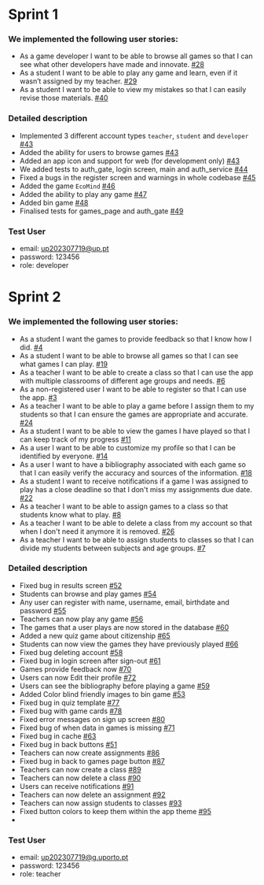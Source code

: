 # Sprint 1
### We implemented the following user stories:
- As a game developer I want to be able to browse all games so that I can see what other developers have made and innovate. [#28](https://github.com/LEIC-ES-2024-25/2LEIC13T3/issues/28)
- As a student I want to be able to play any game and learn, even if it wasn’t assigned by my teacher. [#29](https://github.com/LEIC-ES-2024-25/2LEIC13T3/issues/29)
- As a student I want to be able to view my mistakes so that I can easily revise those materials. [#40](https://github.com/LEIC-ES-2024-25/2LEIC13T3/issues/40)
  
### Detailed description
- Implemented 3 different account types ```teacher```, ```student``` and ```developer``` [#43](https://github.com/LEIC-ES-2024-25/2LEIC13T3/pull/43)
- Added the ability for users to browse games [#43](https://github.com/LEIC-ES-2024-25/2LEIC13T3/pull/43)
- Added an app icon and support for web (for development only) [#43](https://github.com/LEIC-ES-2024-25/2LEIC13T3/pull/43)
- We added tests to auth_gate, login screen, main and auth_service [#44](https://github.com/LEIC-ES-2024-25/2LEIC13T3/pull/44)  
- Fixed a bugs in the register screen and warnings in whole codebase [#45](https://github.com/LEIC-ES-2024-25/2LEIC13T3/pull/45) 
- Added the game ```EcoMind``` [#46](https://github.com/LEIC-ES-2024-25/2LEIC13T3/pull/46)  
- Added the ability to play any game [#47](https://github.com/LEIC-ES-2024-25/2LEIC13T3/pull/47)
- Added bin game [#48](https://github.com/LEIC-ES-2024-25/2LEIC13T3/pull/48)
- Finalised tests for games_page and auth_gate [#49](https://github.com/LEIC-ES-2024-25/2LEIC13T3/pull/49)

### Test User
- email: up202307719@up.pt
- password: 123456
- role: developer


# Sprint 2
### We implemented the following user stories:
- As a student I want the games to provide feedback so that I know how I did. [#4](https://github.com/LEIC-ES-2024-25/2LEIC13T3/issues/4)
- As a student I want to be able to browse all games so that I can see what games I can play. [#19](https://github.com/LEIC-ES-2024-25/2LEIC13T3/issues/19)
- As a teacher I want to be able to create a class so that I can use the app with multiple classrooms of different age groups and needs. [#6](https://github.com/LEIC-ES-2024-25/2LEIC13T3/issues/6)
- As a non-registered user I want to be able to register so that I can use the app. [#3](https://github.com/LEIC-ES-2024-25/2LEIC13T3/issues/3)
- As a teacher I want to be able to play a game before I assign them to my students so that I can ensure the games are appropriate and accurate. [#24](https://github.com/LEIC-ES-2024-25/2LEIC13T3/issues/24)
- As a student I want to be able to view the games I have played so that I can keep track of my progress [#11](https://github.com/LEIC-ES-2024-25/2LEIC13T3/issues/11)
- As a user I want to be able to customize my profile so that I can be identified by everyone. [#14](https://github.com/LEIC-ES-2024-25/2LEIC13T3/issues/14)
- As a user I want to have a bibliography associated with each game so that I can easily verify the accuracy and sources of the information. [#18](https://github.com/LEIC-ES-2024-25/2LEIC13T3/issues/18)
- As a student I want to receive notifications if a game I was assigned to play has a close deadline so that I don't miss my assignments due date. [#22](https://github.com/LEIC-ES-2024-25/2LEIC13T3/issues/22)
- As a teacher I want to be able to assign games to a class so that students know what to play. [#8](https://github.com/LEIC-ES-2024-25/2LEIC13T3/issues/8)
- As a teacher I want to be able to delete a class from my account so that when I don't need it anymore it is removed. [#26](https://github.com/LEIC-ES-2024-25/2LEIC13T3/issues/26)
- As a teacher I want to be able to assign students to classes so that I can divide my students between subjects and age groups. [#7](https://github.com/LEIC-ES-2024-25/2LEIC13T3/issues/7)

### Detailed description
- Fixed bug in results screen [#52](https://github.com/LEIC-ES-2024-25/2LEIC13T3/pull/52)
- Students can browse and play games [#54](https://github.com/LEIC-ES-2024-25/2LEIC13T3/pull/54)
- Any user can register with name, username, email, birthdate and password [#55](https://github.com/LEIC-ES-2024-25/2LEIC13T3/pull/55)
- Teachers can now play any game [#56](https://github.com/LEIC-ES-2024-25/2LEIC13T3/pull/56)
- The games that a user plays are now stored in the database [#60](https://github.com/LEIC-ES-2024-25/2LEIC13T3/pull/60)
- Added a new quiz game about citizenship [#65](https://github.com/LEIC-ES-2024-25/2LEIC13T3/pull/65)
- Students can now view the games they have previously played [#66](https://github.com/LEIC-ES-2024-25/2LEIC13T3/pull/66)
- Fixed bug deleting account [#58](https://github.com/LEIC-ES-2024-25/2LEIC13T3/issues/58)
- Fixed bug in login screen after sign-out [#61](https://github.com/LEIC-ES-2024-25/2LEIC13T3/issues/61)
- Games provide feedback now [#70](https://github.com/LEIC-ES-2024-25/2LEIC13T3/pull/70)
- Users can now Edit their profile [#72](https://github.com/LEIC-ES-2024-25/2LEIC13T3/pull/72)
- Users can see the bibliography before playing a game [#59](https://github.com/LEIC-ES-2024-25/2LEIC13T3/issues/59)
- Added Color blind friendly images to bin game [#53](https://github.com/LEIC-ES-2024-25/2LEIC13T3/issues/53)
- Fixed bug in quiz template [#77](https://github.com/LEIC-ES-2024-25/2LEIC13T3/issues/77)
- Fixed bug with game cards [#78](https://github.com/LEIC-ES-2024-25/2LEIC13T3/issues/78)
- Fixed error messages on sign up screen [#80](https://github.com/LEIC-ES-2024-25/2LEIC13T3/issues/80)
- Fixed bug of when data in games is missing [#71](https://github.com/LEIC-ES-2024-25/2LEIC13T3/issues/71)
- Fixed bug in cache [#63](https://github.com/LEIC-ES-2024-25/2LEIC13T3/issues/63)
- Fixed bug in back buttons [#51](https://github.com/LEIC-ES-2024-25/2LEIC13T3/issues/51)
- Teachers can now create assignments [#86](https://github.com/LEIC-ES-2024-25/2LEIC13T3/pull/86)
- Fixed bug in back to games page button [#87](https://github.com/LEIC-ES-2024-25/2LEIC13T3/issues/87)
- Teachers can now create a class [#89](https://github.com/LEIC-ES-2024-25/2LEIC13T3/pull/89)
- Teachers can now delete a class [#90](https://github.com/LEIC-ES-2024-25/2LEIC13T3/pull/90)
- Users can receive notifications [#91](https://github.com/LEIC-ES-2024-25/2LEIC13T3/pull/91)
- Teachers can now delete an assignment [#92](https://github.com/LEIC-ES-2024-25/2LEIC13T3/pull/92)
- Teachers can now assign students to classes [#93](https://github.com/LEIC-ES-2024-25/2LEIC13T3/pull/93)
- Fixed button colors to keep them within the app theme [#95](https://github.com/LEIC-ES-2024-25/2LEIC13T3/pull/95)
- 

### Test User
- email: up202307719@g.uporto.pt
- password: 123456
- role: teacher
